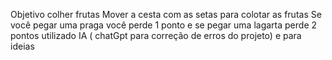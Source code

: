 Objetivo colher frutas 
Mover a cesta com as setas para colotar as frutas 
Se você pegar uma praga você perde 1 ponto e se pegar uma lagarta perde 2 pontos
utilizado IA ( chatGpt para correção de erros do projeto) e para ideias 
